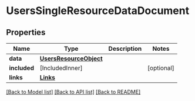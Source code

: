 # UsersSingleResourceDataDocument

## Properties
Name | Type | Description | Notes
------------ | ------------- | ------------- | -------------
**data** | [**UsersResourceObject**](UsersResourceObject.md) |  | 
**included** | [IncludedInner] |  | [optional] 
**links** | [**Links**](Links.md) |  | 

[[Back to Model list]](../README.md#documentation-for-models) [[Back to API list]](../README.md#documentation-for-api-endpoints) [[Back to README]](../README.md)


